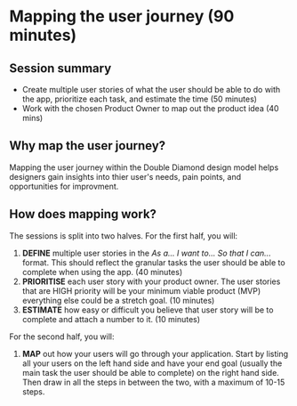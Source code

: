 # Mapping the user journey (90 minutes)

## Session summary

- Create multiple user stories of what the user should be able to do with the app, prioritize each task, and estimate the time (50 minutes)
- Work with the chosen Product Owner to map out the product idea (40 mins)

## Why map the user journey?

Mapping the user journey within the Double Diamond design model helps designers gain insights into thier user's needs, pain points, and opportunities for improvment.

## How does mapping work?

The sessions is split into two halves. For the first half, you will:

1. **DEFINE** multiple user stories in the _As a... I want to... So that I can..._ format. This should reflect the granular tasks the user should be able to complete when using the app. (40 minutes)
2. **PRIORITISE** each user story with your product owner. The user stories that are HIGH priority will be your minimum viable product (MVP) everything else could be a stretch goal. (10 minutes)
3. **ESTIMATE** how easy or difficult you believe that user story will be to complete and attach a number to it. (10 minutes)

For the second half, you will:

1. **MAP** out how your users will go through your application. Start by listing all your users on the left hand side and have your end goal (usually the main task the user should be able to complete) on the right hand side. Then draw in all the steps in between the two, with a maximum of 10-15 steps.


